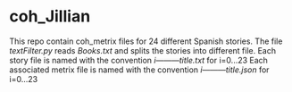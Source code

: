 # coh_Jillian

This repo contain coh_metrix files for 24 different Spanish stories.
The file *textFilter.py* reads *Books.txt* and splits the stories into different file.
Each story file is named with the convention *i———title.txt* for i=0...23
Each associated metrix file is named with the convention *i———title.json* for i=0...23
